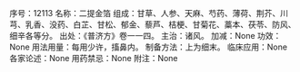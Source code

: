 序号：12113
名称：二提金箔
组成：甘草、人参、天麻、芍药、薄荷、荆芥、川芎、乳香、没药、白芷、甘松、郁金、藜芦、桔梗、甘菊花、藁本、茯苓、防风、细辛各等分。
出处：《普济方》卷一一四。
主治：诸风。
加减：None
功效：None
用法用量：每用少许，搐鼻内。
制备方法：上为细末。
临床应用：None
各家论述：None
用药禁忌：None
附注：None
